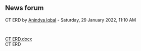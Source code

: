 <h2>News forum</h2><a href="https://moodle.cse.buet.ac.bd/user/view.php?id=10&course=652"></a>
CT ERD
by <a href="https://moodle.cse.buet.ac.bd/user/view.php?id=10&course=652">Anindya Iqbal</a> - Saturday, 29 January 2022, 11:10 AM


 

<a href="file%5CCT%20ERD.docx"></a> <a href="file%5CCT%20ERD.docx">CT ERD.docx</a><br />
CT ERD






